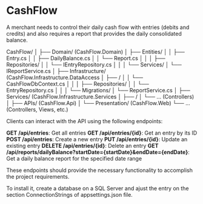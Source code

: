 ﻿# CashFlow

A merchant needs to control their daily cash flow with entries (debits and credits) and also requires a report that provides the daily consolidated balance.

CashFlow/
│
├── Domain/ (CashFlow.Domain)
│   ├── Entities/
│   │   ├── Entry.cs
│   │   ├── DailyBalance.cs
│   │   └── Report.cs
│   │
│   ├── Repositories/
│   │   └── IEntryRepository.cs
│   │
│   └── Services/
│       └── IReportService.cs
│
├── Infrastructure/ (CashFlow.Infrastructure.DataAccess
│   ├── /
│   │   └── CashFlowDbContext.cs
│   │
│   ├── Repositories/
│   │   └── EntryRepository.cs
│   │
│   └── Migrations/
│       └── ReportService.cs
│
├── Services/ (CashFlow.Infrastructure.Services
│   ├── /
│       └── ... (Controllers)
│
├── APIs/ (CashFlow.Api)
│
└── Presentation/ (CashFlow.Web)
    └── ... (Controllers, Views, etc.)


Clients can interact with the API using the following endpoints:

**GET /api/entries**: Get all entries
**GET /api/entries/{id}**: Get an entry by its ID
**POST /api/entries**: Create a new entry
**PUT /api/entries/{id}**: Update an existing entry
**DELETE /api/entries/{id}**: Delete an entry
**GET /api/reports/dailyBalance?startDate={startDate}&endDate={endDate}**: Get a daily balance report for the specified date range

These endpoints should provide the necessary functionality to accomplish the project requirements.
 
To install it, create a database on a SQL Server and ajust the entry on the section ConnectionStrings of appsettings.json file.